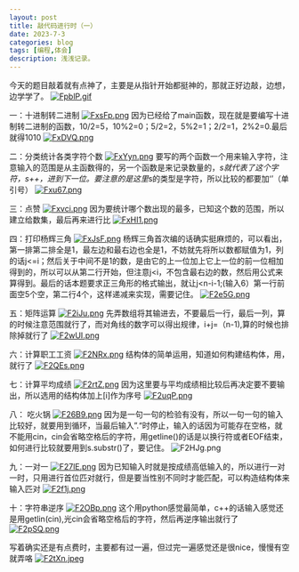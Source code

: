 ```yaml
---
layout: post
title: 敲代码进行时（一）
date: 2023-7-3
categories: blog
tags: [编程,体会]
description: 浅浅记录。
---
```


今天的题目敲着就有点神了，主要是从指针开始都挺神的，那就正好边敲，边想，边学学了。
[![FpblP.gif](https://imglink.win/image/2023/07/04/FpblP.gif)](https://imglink.org/image/FpblP)

一：十进制转二进制
[![FxsFp.png](https://imglink.win/image/2023/07/04/FxsFp.png)](https://imglink.org/image/FxsFp)
因为已经给了main函数，现在就是要编写十进制转二进制的函数，10/2=5，10%2=0；5/2=2，5%2=1；2/2=1，2%2=0.最后就得1010
[![FxDVQ.png](https://imglink.win/image/2023/07/04/FxDVQ.png)](https://imglink.org/image/FxDVQ)

二：分类统计各类字符个数
[![FxYyn.png](https://imglink.win/image/2023/07/04/FxYyn.png)](https://imglink.org/image/FxYyn)
要写的两个函数一个用来输入字符，注意输入的范围是从主函数得的，另一个函数是来记录数量的，*s就代表了这个字符，s++，进到下一位。要注意的是这里*s的类型是字符，所以比较的都要加‘’（单引号）
[![Fxu67.png](https://imglink.win/image/2023/07/04/Fxu67.png)](https://imglink.org/image/Fxu67)

三：点赞
[![Fxvci.png](https://imglink.win/image/2023/07/04/Fxvci.png)](https://imglink.org/image/Fxvci)
因为要统计哪个数出现的最多，已知这个数的范围，所以建立给数集，最后再来进行比
[![FxHI1.png](https://imglink.win/image/2023/07/04/FxHI1.png)](https://imglink.org/image/FxHI1)

四：打印杨辉三角
[![FxJsF.png](https://imglink.win/image/2023/07/04/FxJsF.png)](https://imglink.org/image/FxJsF)
杨辉三角首次编的话确实挺麻烦的，可以看出，第一排第二排全是1，最左边和最右边也全是1，不妨就先将所以数都赋值为1，列的话j<=i；然后关于中间不是1的数，是由它的上一位加上它上一位的前一位相加得到的，所以可以从第二行开始，但注意j<i，不包含最右边的数，然后用公式来算得到。最后的话本题要求正三角形的格式输出，就让j<n-i-1;(输入6）第一行前面空5个空，第二行4个，这样递减来实现，需要记住。
[![F2e5G.png](https://imglink.win/image/2023/07/05/F2e5G.png)](https://imglink.org/image/F2e5G)

五：矩阵运算
[![F2iJu.png](https://imglink.win/image/2023/07/05/F2iJu.png)](https://imglink.org/image/F2iJu)
先弄数组将其输进去，不要最后一行，最后一列，算的时候注意范围就行了，而对角线的数字可以得出规律，i+j=（n-1),算的时候也排除掉就行了
[![F2wUI.png](https://imglink.win/image/2023/07/05/F2wUI.png)](https://imglink.org/image/F2wUI)

六：计算职工工资
[![F2NRx.png](https://imglink.win/image/2023/07/05/F2NRx.png)](https://imglink.org/image/F2NRx)
结构体的简单运用，知道如何构建结构体，用，就行了
[![F2QEs.png](https://imglink.win/image/2023/07/05/F2QEs.png)](https://imglink.org/image/F2QEs)

七：计算平均成绩
[![F2rtZ.png](https://imglink.win/image/2023/07/05/F2rtZ.png)](https://imglink.org/image/F2rtZ)
因为这里要与平均成绩相比较后再决定要不要输出，所以选用的结构体加上[i]作为序号
[![F2uqP.png](https://imglink.win/image/2023/07/05/F2uqP.png)](https://imglink.org/image/F2uqP)

八： 吃火锅
[![F26B9.png](https://imglink.win/image/2023/07/05/F26B9.png)](https://imglink.org/image/F26B9)
因为是一句一句的检验有没有，所以一句一句的输入比较好，就要用到循环，当最后输入”.“时停止，输入的话因为可能存在空格，就不能用cin，cin会省略空格后的字符，用getline()的话是以换行符或者EOF结束，如何进行比较就要用到s.substr()了，要记住。
![F2HJg.png](https://imglink.win/image/2023/07/05/F2HJg.png)


九：一对一
[![F27lE.png](https://imglink.win/image/2023/07/06/F27lE.png)](https://imglink.org/image/F27lE)
因为已知输入时就是按成绩高低输入的，所以进行一对一时，只用进行首位匹对就行，但是要当性别不同时才能匹配，可以构造结构体来输入匹对
[![F2f1j.png](https://imglink.win/image/2023/07/06/F2f1j.png)](https://imglink.org/image/F2f1j)

十：字符串逆序
[![F2OBp.png](https://imglink.win/image/2023/07/06/F2OBp.png)](https://imglink.org/image/F2OBp)
这个用python感觉最简单，c++的话输入感觉还是用getlin(cin),光cin会省略空格后的字符，然后再逆序输出就行了
[![F2pSQ.png](https://imglink.win/image/2023/07/06/F2pSQ.png)](https://imglink.org/image/F2pSQ)

写着确实还是有点费时，主要都有过一遍，但过完一遍感觉还是很nice，慢慢有空就弄咯
[![F2tXn.jpeg](https://imglink.win/image/2023/07/06/F2tXn.jpeg)](https://imglink.org/image/F2tXn)












